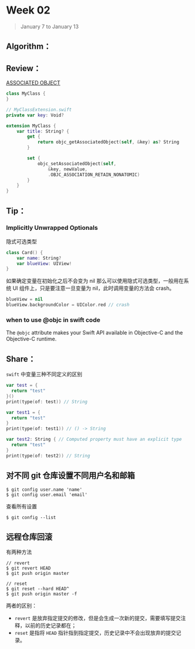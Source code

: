 # Week 02

> January 7 to January 13

## Algorithm：


## Review：
[ASSOCIATED OBJECT](https://swifter.tips/associated-object/)

```swift
class MyClass {
}

// MyClassExtension.swift
private var key: Void?

extension MyClass {
    var title: String? {
        get {
            return objc_getAssociatedObject(self, &key) as? String
        }

        set {
            objc_setAssociatedObject(self,
                &key, newValue,
                .OBJC_ASSOCIATION_RETAIN_NONATOMIC)
        }
    }
}
```

## Tip：
### Implicitly Unwrapped Optionals
隐式可选类型

```swift
class Card() {
    var name: String?
    var blueView: UIView!
}
```
如果确定变量在初始化之后不会变为 nil 那么可以使用隐式可选类型，一般用在系统 UI 组件上，只是要注意一旦变量为 nil，此时调用变量的方法会 crash。
```swift
blueView = nil
blueView.backgroundColor = UIColor.red // crash
```

### when to use @objc in swift code
The `@objc` attribute makes your Swift API available in Objective-C and the Objective-C runtime.

## Share：

`swift` 中变量三种不同定义的区别 
```swift
var test = {
  return "test"
}()
print(type(of: test)) // String

var test1 = {
  return "test"
}
print(type(of: test1)) // () -> String

var test2: String { // Computed property must have an explicit type
  return "test"
}
print(type(of: test2)) // String
```

## 对不同 git 仓库设置不同用户名和邮箱

```
$ git config user.name 'name'
$ git config user.email 'email'
```

查看所有设置
```
$ git config --list
```

## 远程仓库回滚
有两种方法
```
// revert
$ git revert HEAD
$ git push origin master

// reset
$ git reset --hard HEAD^
$ git push origin master -f 
```

两者的区别：
- `revert` 是放弃指定提交的修改，但是会生成一次新的提交，需要填写提交注释，以前的历史记录都在；
- `reset` 是指将 `HEAD` 指针指到指定提交，历史记录中不会出现放弃的提交记录。